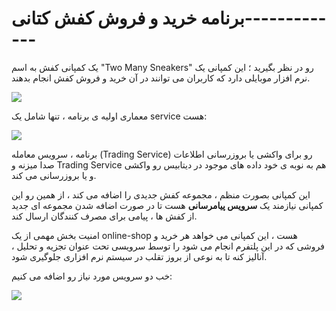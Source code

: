 # برنامه خرید و فروش کفش کتانی-------------

یک کمپانی کفش به اسم "Two Many Sneakers" رو در نظر بگیرید ؛ این کمپانی یک نرم افزار موبایلی دارد که کاربران می توانند در آن خرید و فروش کفش انجام بدهند.

![](Pasted%20image%2020240331134703.png)

معماری اولیه ی برنامه ، تنها شامل یک service هست:

![](Pasted%20image%2020240331135212.png)

برنامه ، سرویس معامله (Trading Service) رو برای واکشی یا بروزرسانی اطلاعات صدا میزنه و Trading Service هم به نوبه ی خود داده های موجود در دیتابیس رو واکشی و یا بروزرسانی می کند.

این کمپانی بصورت منظم ، مجموعه کفش جدیدی را اضافه می کند ، از همین رو این کمپانی نیازمند یک **سرویس پیامرسانی** هست تا در صورت اضافه شدن مجموعه ای جدید از کفش ها ، پیامی برای مصرف کنندگان ارسال کند.

امنیت بخش مهمی از یک online-shop هست ، این کمپانی می خواهد هر خرید و فروشی که در این پلتفرم انجام می شود را توسط سرویسی تحت عنوان تجزیه و تحلیل ، آنالیز کنه تا به نوعی از بروز تقلب در سیستم نرم افزاری جلوگیری شود.

خب دو سرویس مورد نیاز رو اضافه می کنیم:

![](Pasted%20image%2020240331141308.png)

